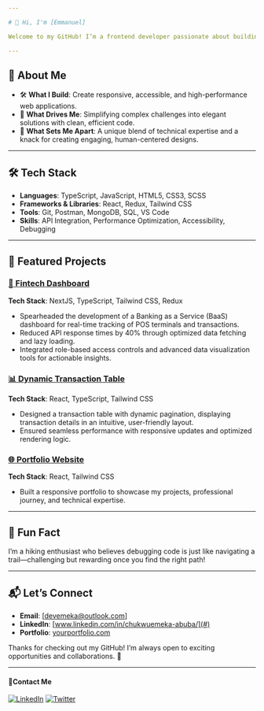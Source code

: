 ```yaml
---

# 👋 Hi, I'm [Emmanuel]  

Welcome to my GitHub! I’m a frontend developer passionate about building intuitive, user-friendly web applications. With experience in modern technologies like React, TypeScript, and Tailwind CSS, I strive to deliver scalable and efficient solutions.

---
```


## 🚀 About Me  

- 🛠️ **What I Build**: Create responsive, accessible, and high-performance web applications.  
- 🎯 **What Drives Me**: Simplifying complex challenges into elegant solutions with clean, efficient code.  
- 🌟 **What Sets Me Apart**: A unique blend of technical expertise and a knack for creating engaging, human-centered designs.

---

## 🛠️ Tech Stack  

- **Languages**: TypeScript, JavaScript, HTML5, CSS3, SCSS  
- **Frameworks & Libraries**: React, Redux, Tailwind CSS  
- **Tools**: Git, Postman, MongoDB, SQL, VS Code  
- **Skills**: API Integration, Performance Optimization, Accessibility, Debugging  

---

## 📂 Featured Projects  

### [🏦 Fintech Dashboard](#)  
**Tech Stack**: NextJS, TypeScript, Tailwind CSS, Redux  
- Spearheaded the development of a Banking as a Service (BaaS) dashboard for real-time tracking of POS terminals and transactions.  
- Reduced API response times by 40% through optimized data fetching and lazy loading.  
- Integrated role-based access controls and advanced data visualization tools for actionable insights.  

### [📊 Dynamic Transaction Table](#)  
**Tech Stack**: React, TypeScript, Tailwind CSS  
- Designed a transaction table with dynamic pagination, displaying transaction details in an intuitive, user-friendly layout.  
- Ensured seamless performance with responsive updates and optimized rendering logic.  

### [🌐 Portfolio Website](#)  
**Tech Stack**: React, Tailwind CSS  
- Built a responsive portfolio to showcase my projects, professional journey, and technical expertise.  

---

## 🌟 Fun Fact  

I’m a hiking enthusiast who believes debugging code is just like navigating a trail—challenging but rewarding once you find the right path!  

---

## 📬 Let’s Connect  

- **Email**: [devemeka@outlook.com]  
- **LinkedIn**: [www.linkedin.com/in/chukwuemeka-abuba/](#)  
- **Portfolio**: [yourportfolio.com](#)  

Thanks for checking out my GitHub! I’m always open to exciting opportunities and collaborations. 🚀  

---


 #### 📱Contact Me
[![LinkedIn](https://img.shields.io/badge/LinkedIn-%230077B5.svg?logo=linkedin&logoColor=white)](https://)
[![Twitter](https://img.shields.io/badge/Twitter-%231DA1F2.svg?logo=Twitter&logoColor=white)](https://twitter.com/manuelabuba) 

